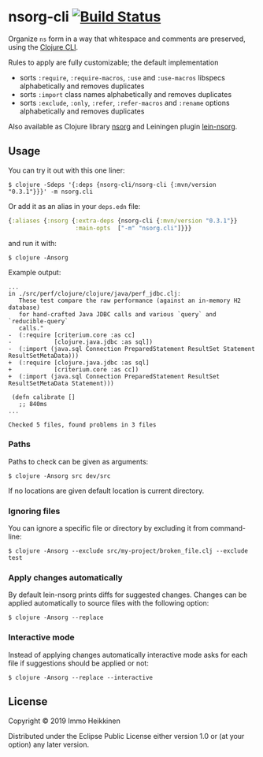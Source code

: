 # nsorg-cli [![Build Status](https://travis-ci.org/immoh/nsorg-cli.svg?branch=master)](https://travis-ci.org/immoh/nsorg-cli)

Organize `ns` form in a way that whitespace and comments are preserved, using the [Clojure CLI](https://clojure.org/guides/deps_and_cli).

Rules to apply are fully customizable; the default implementation

* sorts `:require`, `:require-macros`, `:use` and `:use-macros` libspecs alphabetically and removes duplicates
* sorts `:import` class names alphabetically and removes duplicates
* sorts `:exclude`, `:only`, `:refer`, `:refer-macros` and `:rename` options alphabetically and removes duplicates

Also available as Clojure library [nsorg](https://github.com/immoh/nsorg) 
and Leiningen plugin [lein-nsorg](https://github.com/immoh/lein-nsorg).


## Usage

You can try it out with this one liner:

```
$ clojure -Sdeps '{:deps {nsorg-cli/nsorg-cli {:mvn/version "0.3.1"}}}' -m nsorg.cli
```


Or add it as an alias in your `deps.edn` file:

```clj
{:aliases {:nsorg {:extra-deps {nsorg-cli {:mvn/version "0.3.1"}}
                   :main-opts  ["-m" "nsorg.cli"]}}}
```
and run it with:

```
$ clojure -Ansorg
```


Example output:
```
...
in ./src/perf/clojure/clojure/java/perf_jdbc.clj:
   These test compare the raw performance (against an in-memory H2 database)
   for hand-crafted Java JDBC calls and various `query` and `reducible-query`
   calls."
-  (:require [criterium.core :as cc]
-            [clojure.java.jdbc :as sql])
-  (:import (java.sql Connection PreparedStatement ResultSet Statement ResultSetMetaData)))
+  (:require [clojure.java.jdbc :as sql]
+            [criterium.core :as cc])
+  (:import (java.sql Connection PreparedStatement ResultSet ResultSetMetaData Statement)))

 (defn calibrate []
   ;; 840ms
...

Checked 5 files, found problems in 3 files
```

### Paths

Paths to check can be given as arguments:

```
$ clojure -Ansorg src dev/src
```

If no locations are given default location is current directory.

### Ignoring files

You can ignore a specific file or directory by excluding it from command-line:

```
$ clojure -Ansorg --exclude src/my-project/broken_file.clj --exclude test
```

### Apply changes automatically

By default lein-nsorg prints diffs for suggested changes. Changes can be applied automatically to source files with the
following option:

```
$ clojure -Ansorg --replace
```

### Interactive mode

Instead of applying changes automatically interactive mode asks for each file if suggestions should be applied or not:

```
$ clojure -Ansorg --replace --interactive
```

## License

Copyright © 2019 Immo Heikkinen

Distributed under the Eclipse Public License either version 1.0 or (at your option) any later version.
